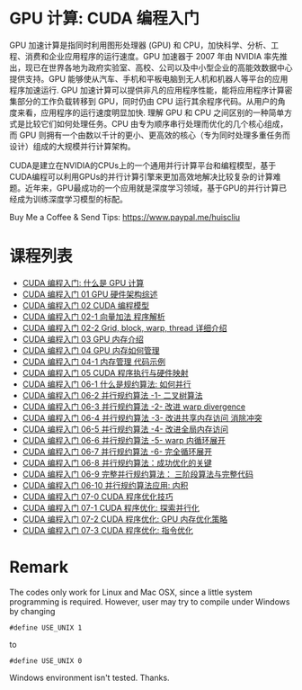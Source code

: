 # GPU 计算: CUDA 编程入门

GPU 加速计算是指同时利用图形处理器 (GPU) 和 CPU，加快科学、分析、工程、消费和企业应用程序的运行速度。GPU 加速器于 2007 年由 NVIDIA 率先推出，现已在世界各地为政府实验室、高校、公司以及中小型企业的高能效数据中心提供支持。GPU 能够使从汽车、手机和平板电脑到无人机和机器人等平台的应用程序加速运行.
GPU 加速计算可以提供非凡的应用程序性能，能将应用程序计算密集部分的工作负载转移到 GPU，同时仍由 CPU 运行其余程序代码。从用户的角度来看，应用程序的运行速度明显加快. 理解 GPU 和 CPU 之间区别的一种简单方式是比较它们如何处理任务。CPU 由专为顺序串行处理而优化的几个核心组成，而 GPU 则拥有一个由数以千计的更小、更高效的核心（专为同时处理多重任务而设计）组成的大规模并行计算架构。


CUDA是建立在NVIDIA的CPUs上的一个通用并行计算平台和编程模型，基于CUDA编程可以利用GPUs的并行计算引擎来更加高效地解决比较复杂的计算难题。近年来，GPU最成功的一个应用就是深度学习领域，基于GPU的并行计算已经成为训练深度学习模型的标配。


Buy Me a Coffee & Send Tips: https://www.paypal.me/huiscliu

# 课程列表

* [CUDA 编程入门: 什么是 GPU 计算](https://www.youtube.com/watch?v=QLfF5sT23f8&list=PLSVM68VUM1eWsEX0yPliaL3pTZoKqJWfi)
* [CUDA 编程入门 01 GPU 硬件架构综述](https://www.youtube.com/watch?v=KsSWzijqDuk&list=PLSVM68VUM1eWsEX0yPliaL3pTZoKqJWfi&index=2)
* [CUDA 编程入门 02 CUDA 编程模型](https://www.youtube.com/watch?v=B9bnZZWDKT0&list=PLSVM68VUM1eWsEX0yPliaL3pTZoKqJWfi&index=3)
* [CUDA 编程入门 02-1 向量加法 程序解析](https://www.youtube.com/watch?v=LbizO1xn-Ng&list=PLSVM68VUM1eWsEX0yPliaL3pTZoKqJWfi&index=4)
* [CUDA 编程入门 02-2 Grid, block, warp, thread 详细介绍](https://www.youtube.com/watch?v=ofzl4Ao1_SI&list=PLSVM68VUM1eWsEX0yPliaL3pTZoKqJWfi&index=5)
* [CUDA 编程入门 03 GPU 内存介绍](https://www.youtube.com/watch?v=Ujdh4HzS4ac&list=PLSVM68VUM1eWsEX0yPliaL3pTZoKqJWfi&index=6)
* [CUDA 编程入门 04 GPU 内存如何管理](https://www.youtube.com/watch?v=z9IxfJdhYqY&list=PLSVM68VUM1eWsEX0yPliaL3pTZoKqJWfi&index=7)
* [CUDA 编程入门 04-1 内存管理 代码示例](https://www.youtube.com/watch?v=BctnmrFfXLs&list=PLSVM68VUM1eWsEX0yPliaL3pTZoKqJWfi&index=8)
* [CUDA 编程入门 05 CUDA 程序执行与硬件映射](https://www.youtube.com/watch?v=KV9tDR69nUM&list=PLSVM68VUM1eWsEX0yPliaL3pTZoKqJWfi&index=9)
* [CUDA 编程入门 06-1 什么是规约算法: 如何并行](https://www.youtube.com/watch?v=nu10CcUESQI&list=PLSVM68VUM1eWsEX0yPliaL3pTZoKqJWfi&index=10)
* [CUDA 编程入门 06-2 并行规约算法 -1- 二叉树算法](https://www.youtube.com/watch?v=RZU35_9RzvE&list=PLSVM68VUM1eWsEX0yPliaL3pTZoKqJWfi&index=11)
* [CUDA 编程入门 06-3 并行规约算法 -2- 改进 warp divergence](https://www.youtube.com/watch?v=HsneVj2svRU&list=PLSVM68VUM1eWsEX0yPliaL3pTZoKqJWfi&index=12)
* [CUDA 编程入门 06-4 并行规约算法 -3- 改进共享内存访问 消除冲突](https://www.youtube.com/watch?v=wCYHVDTY448&list=PLSVM68VUM1eWsEX0yPliaL3pTZoKqJWfi&index=13)
* [CUDA 编程入门 06-5 并行规约算法 -4- 改进全局内存访问](https://www.youtube.com/watch?v=DQ45jRg_iBY&list=PLSVM68VUM1eWsEX0yPliaL3pTZoKqJWfi&index=14)
* [CUDA 编程入门 06-6 并行规约算法 -5- warp 内循环展开](https://www.youtube.com/watch?v=eRkEDNEYNDQ&list=PLSVM68VUM1eWsEX0yPliaL3pTZoKqJWfi&index=15)
* [CUDA 编程入门 06-7 并行规约算法 -6- 完全循环展开](https://www.youtube.com/watch?v=hB0J0JurwAE&list=PLSVM68VUM1eWsEX0yPliaL3pTZoKqJWfi&index=16)
* [CUDA 编程入门 06-8 并行规约算法：成功优化的关键](https://www.youtube.com/watch?v=MBf6WsNfaro&list=PLSVM68VUM1eWsEX0yPliaL3pTZoKqJWfi&index=17)
* [CUDA 编程入门 06-9 完整并行规约算法： 三阶段算法与完整代码](https://www.youtube.com/watch?v=aBImtsYJKQM&list=PLSVM68VUM1eWsEX0yPliaL3pTZoKqJWfi&index=18)
* [CUDA 编程入门 06-10 并行规约算法应用: 内积](https://www.youtube.com/watch?v=_4CI9GF2NAM&list=PLSVM68VUM1eWsEX0yPliaL3pTZoKqJWfi&index=19)
* [CUDA 编程入门 07-0 CUDA 程序优化技巧](https://www.youtube.com/watch?v=5K51Sm21Ujo&list=PLSVM68VUM1eWsEX0yPliaL3pTZoKqJWfi&index=20)
* [CUDA 编程入门 07-1 CUDA 程序优化: 探索并行化](https://www.youtube.com/watch?v=OPxqpf-DBsE&list=PLSVM68VUM1eWsEX0yPliaL3pTZoKqJWfi&index=21)
* [CUDA 编程入门 07-2 CUDA 程序优化: GPU 内存优化策略](https://www.youtube.com/watch?v=AJArARLVPSk&list=PLSVM68VUM1eWsEX0yPliaL3pTZoKqJWfi&index=22)
* [CUDA 编程入门 07-3 CUDA 程序优化: 指令优化](https://www.youtube.com/watch?v=BIFm-QzdDlI&list=PLSVM68VUM1eWsEX0yPliaL3pTZoKqJWfi&index=23)


# Remark
The codes only work for Linux and Mac OSX, since a little system programming is required. However, user may
try to compile under Windows by changing
```
#define USE_UNIX 1
```
to 
```
#define USE_UNIX 0
```

Windows environment isn't tested. Thanks.
